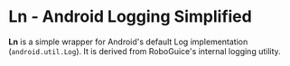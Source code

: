 
Ln - Android Logging Simplified
===============================
**Ln** is a simple wrapper for Android's default Log implementation (`android.util.Log`). It is derived from RoboGuice's internal logging utility.
